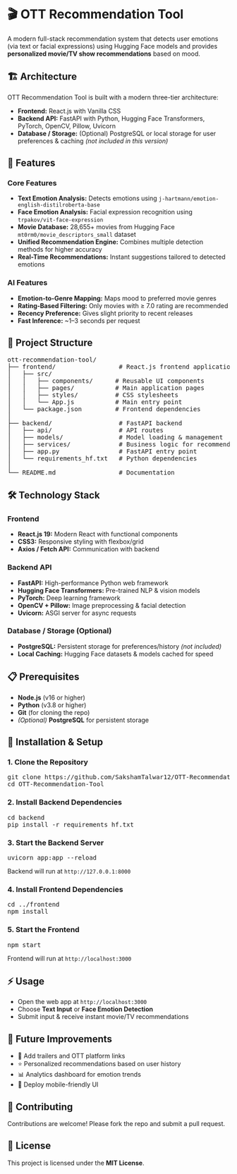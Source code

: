 <h1>🎬 OTT Recommendation Tool</h1>

<p>
A modern full-stack recommendation system that detects user emotions (via text or facial expressions) using Hugging Face models and provides 
<strong>personalized movie/TV show recommendations</strong> based on mood.
</p>

<h2>🏗️ Architecture</h2>

<p>OTT Recommendation Tool is built with a modern three-tier architecture:</p>
<ul>
  <li><strong>Frontend:</strong> React.js with Vanilla CSS</li>
  <li><strong>Backend API:</strong> FastAPI with Python, Hugging Face Transformers, PyTorch, OpenCV, Pillow, Uvicorn</li>
  <li><strong>Database / Storage:</strong> (Optional) PostgreSQL or local storage for user preferences & caching <em>(not included in this version)</em></li>
</ul>

<h2>🚀 Features</h2>

<h3>Core Features</h3>
<ul>
  <li><strong>Text Emotion Analysis:</strong> Detects emotions using <code>j-hartmann/emotion-english-distilroberta-base</code></li>
  <li><strong>Face Emotion Analysis:</strong> Facial expression recognition using <code>trpakov/vit-face-expression</code></li>
  <li><strong>Movie Database:</strong> 28,655+ movies from Hugging Face <code>mt0rm0/movie_descriptors_small</code> dataset</li>
  <li><strong>Unified Recommendation Engine:</strong> Combines multiple detection methods for higher accuracy</li>
  <li><strong>Real-Time Recommendations:</strong> Instant suggestions tailored to detected emotions</li>
</ul>

<h3>AI Features</h3>
<ul>
  <li><strong>Emotion-to-Genre Mapping:</strong> Maps mood to preferred movie genres</li>
  <li><strong>Rating-Based Filtering:</strong> Only movies with ≥ 7.0 rating are recommended</li>
  <li><strong>Recency Preference:</strong> Gives slight priority to recent releases</li>
  <li><strong>Fast Inference:</strong> ~1–3 seconds per request</li>
</ul>

<h2>📁 Project Structure</h2>

<pre>
ott-recommendation-tool/
├── frontend/                 # React.js frontend application
│   ├── src/
│   │   ├── components/      # Reusable UI components
│   │   ├── pages/           # Main application pages
│   │   ├── styles/          # CSS stylesheets
│   │   └── App.js           # Main entry point
│   └── package.json         # Frontend dependencies
│
├── backend/                  # FastAPI backend
│   ├── api/                  # API routes
│   ├── models/               # Model loading & management
│   ├── services/             # Business logic for recommendations
│   ├── app.py                # FastAPI entry point
│   └── requirements_hf.txt   # Python dependencies
│
└── README.md                 # Documentation
</pre>

<h2>🛠️ Technology Stack</h2>

<h3>Frontend</h3>
<ul>
  <li><strong>React.js 19:</strong> Modern React with functional components</li>
  <li><strong>CSS3:</strong> Responsive styling with flexbox/grid</li>
  <li><strong>Axios / Fetch API:</strong> Communication with backend</li>
</ul>

<h3>Backend API</h3>
<ul>
  <li><strong>FastAPI:</strong> High-performance Python web framework</li>
  <li><strong>Hugging Face Transformers:</strong> Pre-trained NLP & vision models</li>
  <li><strong>PyTorch:</strong> Deep learning framework</li>
  <li><strong>OpenCV + Pillow:</strong> Image preprocessing & facial detection</li>
  <li><strong>Uvicorn:</strong> ASGI server for async requests</li>
</ul>

<h3>Database / Storage (Optional)</h3>
<ul>
  <li><strong>PostgreSQL:</strong> Persistent storage for preferences/history <em>(not included)</em></li>
  <li><strong>Local Caching:</strong> Hugging Face datasets & models cached for speed</li>
</ul>

<h2>📋 Prerequisites</h2>
<ul>
  <li><strong>Node.js</strong> (v16 or higher)</li>
  <li><strong>Python</strong> (v3.8 or higher)</li>
  <li><strong>Git</strong> (for cloning the repo)</li>
  <li><em>(Optional)</em> <strong>PostgreSQL</strong> for persistent storage</li>
</ul>

<h2>🔧 Installation & Setup</h2>

<h3>1. Clone the Repository</h3>
<pre>
git clone https://github.com/SakshamTalwar12/OTT-Recommendation-Tool.git
cd OTT-Recommendation-Tool
</pre>

<h3>2. Install Backend Dependencies</h3>
<pre>
cd backend
pip install -r requirements_hf.txt
</pre>

<h3>3. Start the Backend Server</h3>
<pre>
uvicorn app:app --reload
</pre>
<p>Backend will run at <code>http://127.0.0.1:8000</code></p>

<h3>4. Install Frontend Dependencies</h3>
<pre>
cd ../frontend
npm install
</pre>

<h3>5. Start the Frontend</h3>
<pre>
npm start
</pre>
<p>Frontend will run at <code>http://localhost:3000</code></p>

<h2>⚡ Usage</h2>
<ul>
  <li>Open the web app at <code>http://localhost:3000</code></li>
  <li>Choose <strong>Text Input</strong> or <strong>Face Emotion Detection</strong></li>
  <li>Submit input & receive instant movie/TV recommendations</li>
</ul>

<h2>🔮 Future Improvements</h2>
<ul>
  <li>🎥 Add trailers and OTT platform links</li>
  <li>⭐ Personalized recommendations based on user history</li>
  <li>📊 Analytics dashboard for emotion trends</li>
  <li>📱 Deploy mobile-friendly UI</li>
</ul>

<h2>🤝 Contributing</h2>
<p>
Contributions are welcome! Please fork the repo and submit a pull request.
</p>

<h2>📜 License</h2>
<p>
This project is licensed under the <strong>MIT License</strong>.
</p>
